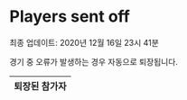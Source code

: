 # Players sent off
최종 업데이트: 2020년 12월 16일 23시 41분


경기 중 오류가 발생하는 경우 자동으로 퇴장됩니다.


| 퇴장된 참가자 |
|:---:|